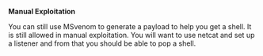 <strong>Manual Exploitation</strong>

You can still use MSvenom to generate a payload to help you get a shell. It is still allowed in manual exploitation.
You will want to use netcat and set up a listener and from that you should be able to pop a shell.